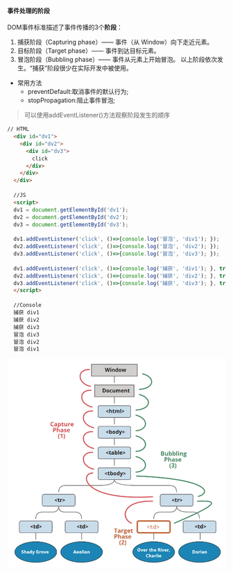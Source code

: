 #### 事件处理的阶段
  DOM事件标准描述了事件传播的3个**阶段**：
  1. 捕获阶段（Capturing phase）—— 事件（从 Window）向下走近元素。
  2. 目标阶段（Target phase）—— 事件到达目标元素。
  3. 冒泡阶段（Bubbling phase）—— 事件从元素上开始冒泡。
  以上阶段依次发生。“捕获”阶段很少在实际开发中被使用。
 
* 常用方法
  - preventDefault:取消事件的默认行为;
  - stopPropagation:阻止事件冒泡;

> 可以使用addEventListener()方法观察阶段发生的顺序

```html
// HTML 
  <div id="dv1">
    <div id="dv2">
      <div id="dv3">
        click
      </div>
    </div>
  </div>
  
  //JS
  <script>
  dv1 = document.getElementById('dv1');
  dv2 = document.getElementById('dv2');
  dv3 = document.getElementById('dv3');
  
  dv1.addEventListener('click', ()=>{console.log('冒泡', 'div1'); });
  dv2.addEventListener('click', ()=>{console.log('冒泡', 'div2'); });
  dv3.addEventListener('click', ()=>{console.log('冒泡', 'div3'); });
  
  dv1.addEventListener('click', ()=>{console.log('捕获', 'div1'); }, true);
  dv2.addEventListener('click', ()=>{console.log('捕获', 'div2'); }, true);
  dv3.addEventListener('click', ()=>{console.log('捕获', 'div3'); }, true);
  </script>
  
  //Console
  捕获 div1
  捕获 div2
  捕获 div3
  冒泡 div3
  冒泡 div2
  冒泡 div1
```
![事件处理阶段](../Pictures/事件处理阶段.jpg "")